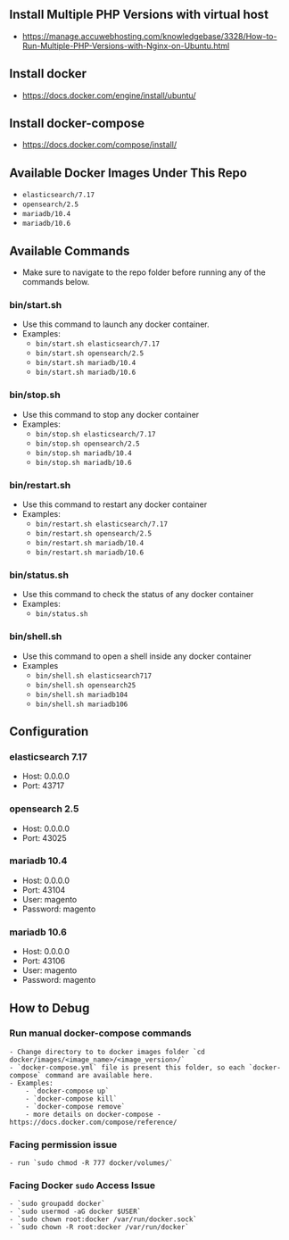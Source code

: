 ## Install Multiple PHP Versions with virtual host
- https://manage.accuwebhosting.com/knowledgebase/3328/How-to-Run-Multiple-PHP-Versions-with-Nginx-on-Ubuntu.html

## Install docker
- https://docs.docker.com/engine/install/ubuntu/

## Install docker-compose
- https://docs.docker.com/compose/install/

## Available Docker Images Under This Repo
- `elasticsearch/7.17`
- `opensearch/2.5`
- `mariadb/10.4`
- `mariadb/10.6`

## Available Commands
- Make sure to navigate to the repo folder before running any of the commands below.

### bin/start.sh
- Use this command to launch any docker container.
- Examples:
    - `bin/start.sh elasticsearch/7.17`
    - `bin/start.sh opensearch/2.5`
    - `bin/start.sh mariadb/10.4`
    - `bin/start.sh mariadb/10.6`

### bin/stop.sh
- Use this command to stop any docker container
- Examples:
    - `bin/stop.sh elasticsearch/7.17`
    - `bin/stop.sh opensearch/2.5`
    - `bin/stop.sh mariadb/10.4`
    - `bin/stop.sh mariadb/10.6`

### bin/restart.sh
- Use this command to restart any docker container
- Examples:
    - `bin/restart.sh elasticsearch/7.17`
    - `bin/restart.sh opensearch/2.5`
    - `bin/restart.sh mariadb/10.4`
    - `bin/restart.sh mariadb/10.6`

### bin/status.sh
- Use this command to check the status of any docker container
- Examples:
    - `bin/status.sh`

### bin/shell.sh
- Use this command to open a shell inside any docker container
- Examples
    - `bin/shell.sh elasticsearch717`
    - `bin/shell.sh opensearch25`
    - `bin/shell.sh mariadb104`
    - `bin/shell.sh mariadb106`

## Configuration

### elasticsearch 7.17
- Host: 0.0.0.0
- Port: 43717

### opensearch 2.5
- Host: 0.0.0.0
- Port: 43025

### mariadb 10.4
- Host: 0.0.0.0
- Port: 43104
- User: magento
- Password: magento

### mariadb 10.6
- Host: 0.0.0.0
- Port: 43106
- User: magento
- Password: magento

## How to Debug
### Run manual docker-compose commands
    - Change directory to to docker images folder `cd docker/images/<image_name>/<image_version>/`
    - `docker-compose.yml` file is present this folder, so each `docker-compose` command are available here.
    - Examples: 
        - `docker-compose up`
        - `docker-compose kill`
        - `docker-compose remove`
        - more details on docker-compose - https://docs.docker.com/compose/reference/
### Facing permission issue
    - run `sudo chmod -R 777 docker/volumes/`
### Facing Docker `sudo` Access Issue
    - `sudo groupadd docker`
    - `sudo usermod -aG docker $USER`
    - `sudo chown root:docker /var/run/docker.sock`
    - `sudo chown -R root:docker /var/run/docker`
